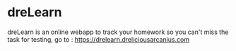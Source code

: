 # dreLearn
dreLearn is an online webapp to track your homework so you can't miss the task
for testing, go to :
https://drelearn.dreliciousarcanius.com
